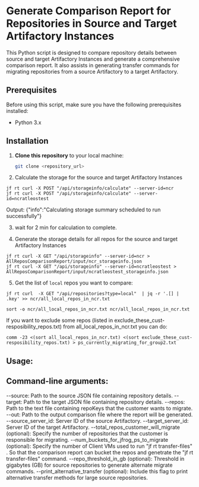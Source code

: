 # Generate  Comparison Report for Repositories in Source and Target Artifactory Instances

This Python script is designed to compare repository details between source and target Artifactory Instances and generate a comprehensive comparison report. It also assists in generating transfer commands for migrating repositories from a source Artifactory to a target Artifactory.

## Prerequisites

Before using this script, make sure you have the following prerequisites installed:

- Python 3.x

## Installation

1. **Clone this repository** to your local machine:

   ```bash
   git clone <repository_url>
   ```
2. Calculate the storage for the source and target Artifactory Instances  
```
jf rt curl -X POST "/api/storageinfo/calculate" --server-id=ncr
jf rt curl -X POST "/api/storageinfo/calculate" --server-id=ncratleostest  
``` 


Output:
{"info":"Calculating storage summary scheduled to run successfully"}

3. wait for 2 min for calculation to complete.

4. Generate the storage details for all repos for the source and target Artifactory Instances
```
jf rt curl -X GET "/api/storageinfo" --server-id=ncr > AllReposComparisonReport/input/ncr_storageinfo.json
jf rt curl -X GET "/api/storageinfo" --server-id=ncratleostest > AllReposComparisonReport/input/ncratleostest_storageinfo.json
```

5. Get the list of `local` repos you want to compare:
```
jf rt curl  -X GET "/api/repositories?type=local"  | jq -r '.[] | .key' >> ncr/all_local_repos_in_ncr.txt

sort -o ncr/all_local_repos_in_ncr.txt ncr/all_local_repos_in_ncr.txt
```
If you want to exclude some repos (listed in exclude_these_cust-resposibility_repos.txt)  from all_local_repos_in_ncr.txt you can do:
```
comm -23 <(sort all_local_repos_in_ncr.txt) <(sort exclude_these_cust-resposibility_repos.txt) > ps_currently_migrating_for_group2.txt
```

## Usage:


## Command-line arguments:
--source: Path to the source JSON file containing repository details.
--target: Path to the target JSON file containing repository details.
--repos: Path to the text file containing repoKeys that the customer wants to migrate.
--out: Path to the output comparison file where the report will be generated.
--source_server_id: Server ID of the source Artifactory.
--target_server_id: Server ID of the target Artifactory.
--total_repos_customer_will_migrate (optional): Specify the number of repositories that the customer is responsible for migrating.
--num_buckets_for_jfrog_ps_to_migrate (optional): Specify the number of Client VMs  used to run "jf rt transfer-files" . So that
                                                  the comparison report can bucket the repos and genetrate the "jf rt transfer-files" command.
--repo_threshold_in_gb (optional): Threshold in gigabytes (GB) for source repositories to generate alternate migrate commands.
--print_alternative_transfer (optional): Include this flag to print alternative transfer methods for large source repositories.


